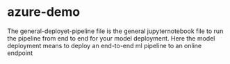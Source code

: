 # azure-demo
The general-deployet-pipeline file is the general jupyternotebook file to run the pipeline from end to end for your model deployment. Here the model deployment means to deploy an end-to-end ml pipeline to an online endpoint

